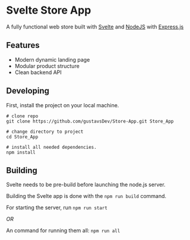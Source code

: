# Svelte Store App 

A fully functional web store built with [Svelte](https://svelte.dev/) and [NodeJS](https://nodejs.org/en) with [Express.js](https://expressjs.com/)

## Features

- Modern dynamic landing page
- Modular product structure
- Clean backend API

## Developing

First, install the project on your local machine.

```
# clone repo
git clone https://github.com/gustavsDev/Store-App.git Store_App

# change directory to project
cd Store_App

# install all needed dependencies.
npm install
```

## Building

Svelte needs to be pre-build before launching the node.js server.

Building the Svelte app is done with the `npm run build` command.

For starting the server, run `npm run start`

*OR*

An command for running them all: `npm run all`
